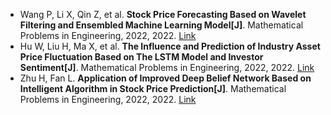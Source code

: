 * Wang P, Li X, Qin Z, et al. <b>Stock Price Forecasting Based on Wavelet Filtering and Ensembled Machine Learning Model[J]</b>. Mathematical Problems in Engineering, 2022, 2022. [Link](https://www.hindawi.com/journals/mpe/2022/4024953/)
* Hu W, Liu H, Ma X, et al. <b>The Influence and Prediction of Industry Asset Price Fluctuation Based on The LSTM Model and Investor Sentiment[J]</b>. Mathematical Problems in Engineering, 2022, 2022. [Link](https://www.hindawi.com/journals/mpe/2022/1113023/)
* Zhu H, Fan L. <b>Application of Improved Deep Belief Network Based on Intelligent Algorithm in Stock Price Prediction[J]</b>. Mathematical Problems in Engineering, 2022, 2022. [Link](https://www.hindawi.com/journals/mpe/2022/9362283/)
